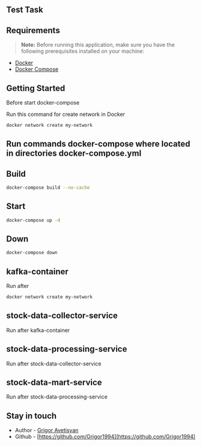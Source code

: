 ## Test Task

## Requirements
> **Note:** Before running this application, make sure you have the following prerequisites installed on your machine:

- [Docker](https://docs.docker.com/install)
- [Docker Compose](https://docs.docker.com/compose/install)


## Getting Started
Before start docker-compose

Run this command for create network in Docker
```bash 
docker network create my-network
```
## Run commands docker-compose where located in directories docker-compose.yml
## Build 
```bash 
docker-compose build --no-cache
```

## Start
```bash 
docker-compose up -d
```

## Down
```bash
docker-compose down
```
## kafka-container
Run after 
```bash 
docker network create my-network
```

## stock-data-collector-service
Run after kafka-container

## stock-data-processing-service 
Run after stock-data-collector-service

## stock-data-mart-service
Run after stock-data-processing-service



## Stay in touch

- Author - [Grigor Avetisyan](https://www.linkedin.com/in/grigor-avetisyan-342566139/)
- Github - [https://github.com/Grigor1994](https://github.com/Grigor1994)

